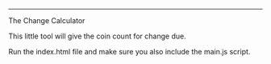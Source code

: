 ************************************
The Change Calculator

This little tool will give the coin count for change due.

Run the index.html file and make sure you also include the main.js script.
